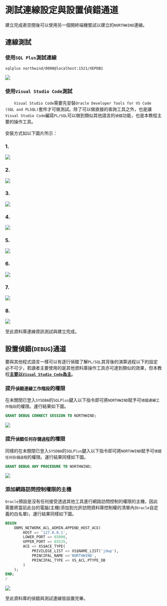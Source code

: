 # 測試連線設定與設置偵錯通道

建立完成表空間後可以使用另一個開終端機嘗試以建立的`NORTHWIND`連線。

## 連線測試

### 使用`SQL Plus`測試連線

```batch
sqlplus northwind/0000@localhost:1521/XEPDB1
```

![](./resource/1.png)

### 使用`Visual Studio Code`測試

&emsp;&emsp;`Visual Studio Code`需要先安裝`Oracle Developer Tools for VS Code (SQL and PLSQL)`套件才可做測試。除了可以做直接的查詢工具之外，也是讓`Visual Studio Code`編寫`PL/SQL`可以做到類似其他語言的`偵錯`功能，也是本教程主要的操作工具。</br>
</br>
安裝方式如以下圖片所示：

### 1.

![](./resource/2.png)

### 2.

![](./resource/3.png)

### 3.

![](./resource/4.png)

### 4.

![](./resource/5.png)

### 5.

![](./resource/6.png)

### 6.

![](./resource/7.png)

### 7.

![](./resource/8.png)

### 8.

![](./resource/9.png)

至此資料庫連線資訊測試與建立完成。

## 設置偵錯(`DEBUG`)通道

要與其他程式語言一樣可以有逐行偵錯了解`PL/SQL`其背後的演算過程以下的設定必不可少，若讀者主要使用的是其他資料庫操作工具亦可達到類似的效果，但本教程<u>**主要以`Visual Studio Code`為主**</u>。

### 提升`偵錯連線工作階段`的權限

在未關閉已登入`SYSDBA`的`SQLPlus`鍵入以下指令即可將`NORTHWIND`賦予可`偵錯連線工作階段`的權限。運行結果如下圖。

```SQL
GRANT DEBUG CONNECT SESSION TO NORTHWIND;
```

![](./resource/10.png)

### 提升`偵錯任何存儲過程`的權限

同樣的在未關閉已登入`SYSDBA`的`SQLPlus`鍵入以下指令即可將`NORTHWIND`賦予可`偵錯任何存儲過程`的權限。運行結果同樣如下圖。

```SQL
GRANT DEBUG ANY PROCEDURE TO NORTHWIND;
```

![](./resource/11.png)

### 添加網路訪問控制權限的主機

`Oracle`預設是沒有任何接受透過其他工具進行網路訪問控制的權限的主機，因此需要將當前此台的電腦(主機)添加到允許訪問資料庫控制權的清單內(`Oracle`自定義的白名單)，運行結果同樣如下圖。

```SQL
BEGIN
    DBMS_NETWORK_ACL_ADMIN.APPEND_HOST_ACE(
        HOST => '127.0.0.1',
        LOWER_PORT => 65000,
        UPPER_PORT => 65535,
        ACE => XS$ACE_TYPE(
            PRIVILEGE_LIST => XS$NAME_LIST('jdwp'),
            PRINCIPAL_NAME =>'NORTHWIND',
            PRINCIPAL_TYPE => XS_ACL.PTYPE_DB
        )
    );
END;
/

```

![](./resource/12.png)

至此資料庫的偵錯與測試連線皆設置完畢。
